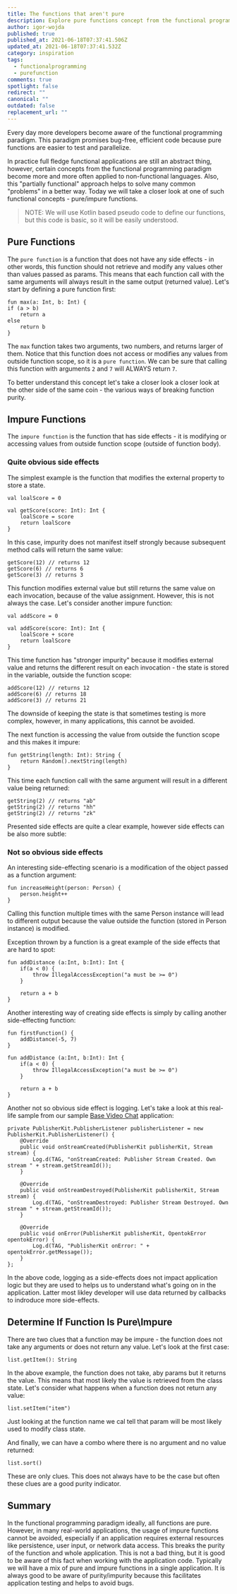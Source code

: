 ```yaml
---
title: The functions that aren't pure
description: Explore pure functions concept from the functional programming paradigm.
author: igor-wojda
published: true
published_at: 2021-06-18T07:37:41.506Z
updated_at: 2021-06-18T07:37:41.532Z
category: inspiration
tags:
  - functionalprogramming
  - purefunction
comments: true
spotlight: false
redirect: ""
canonical: ""
outdated: false
replacement_url: ""
---
```

Every day more developers become aware of the functional programming paradigm. This paradigm promises bug-free, efficient code because pure functions are easier to test and parallelize. 

In practice full fledge functional applications are still an abstract thing, however, certain concepts from the functional programming paradigm become more and more often applied to non-functional languages. Also, this "partially functional" approach helps to solve many common "problems" in a better way. Today we will take a closer look at one of such functional concepts - pure/impure functions.

> NOTE: We will use Kotlin based pseudo code to define our functions, but this code is basic, so it will be easily understood.

## Pure Functions

The `pure function` is a function that does not have any side effects - in other words, this function should not retrieve and modify any values other than values passed as params.  This means that each function call with the same arguments will always result in the same output (returned value). Let's start by defining a pure function first:

```
fun max(a: Int, b: Int) {
if (a > b) 
    return a
else
    return b	
}
```

The `max` function takes two arguments, two numbers, and returns larger of them. Notice that this function does not access or modifies any values from outside function scope, so it is a `pure function`.  We can be sure that calling this function with arguments `2` and `7` will ALWAYS return `7`.

To better understand this concept let's take a closer look a closer look at the other side of the same coin - the various ways of breaking function purity.

## Impure Functions

The `impure function` is the function that has side effects - it is modifying or accessing values from outside function scope (outside of function body). 

### Quite obvious side effects

The simplest example is the function that modifies the external property to store a state.

```
val loalScore = 0

val getScore(score: Int): Int {
    loalScore = score
    return loalScore
}
```

In this case, impurity does not manifest itself strongly because subsequent method calls will return the same value:

```
getScore(12) // returns 12
getScore(6) // returns 6
getScore(3) // returns 3
```

This function modifies external value but still returns the same value on each invocation, because of the value assignment. However, this is not always the case. Let's consider another impure function:

```
val addScore = 0

val addScore(score: Int): Int {
    loalScore + score
    return loalScore
}
```

This time function has "stronger impurity" because it modifies external value and returns the different result on each invocation - the state is stored in the variable, outside the function scope:

```
addScore(12) // returns 12
addScore(6) // returns 18
addScore(3) // returns 21
```

The downside of keeping the state is that sometimes testing is more complex, however, in many applications, this cannot be avoided. 

The next function is accessing the value from outside the function scope and this makes it impure:

```
fun getString(length: Int): String {
    return Random().nextString(length)
}
```

This time each function call with the same argument will result in a different value being returned:

```
getString(2) // returns "ab"
getString(2) // returns "hh"
getString(2) // returns "zk"
```

Presented side effects are quite a clear example, however side effects can be also more subtle:

### Not so obvious side effects

An interesting side-effecting scenario is a modification of the object passed as a function argument:

```
fun increaseHeight(person: Person) {
    person.height++
}
```

Calling this function multiple times with the same Person instance will lead to different output because the value outside the function (stored in Person instance) is modified. 

Exception thrown by a function is a great example of the side effects that are hard to spot:

```
fun addDistance (a:Int, b:Int): Int {
    if(a < 0) {
        throw IllegalAccessException("a must be >= 0")
    }
     
    return a + b
}
```

Another interesting way of creating side effects is simply by calling another side-effecting function:

```
fun firstFunction() {
    addDistance(-5, 7)
}

fun addDistance (a:Int, b:Int): Int {
    if(a < 0) {
        throw IllegalAccessException("a must be >= 0")
    }
     
    return a + b
}
```

Another not so obvious side effect is logging. Let's take a look at this real-life sample from our sample [Base Video Chat](https://github.com/opentok/opentok-android-sdk-samples/blob/main/Basic-Video-Chat/app/src/main/java/com/tokbox/sample/basicvideochat/MainActivity.java) application:

```
private PublisherKit.PublisherListener publisherListener = new PublisherKit.PublisherListener() {
    @Override
    public void onStreamCreated(PublisherKit publisherKit, Stream stream) {
        Log.d(TAG, "onStreamCreated: Publisher Stream Created. Own stream " + stream.getStreamId());
    }

    @Override
    public void onStreamDestroyed(PublisherKit publisherKit, Stream stream) {
        Log.d(TAG, "onStreamDestroyed: Publisher Stream Destroyed. Own stream " + stream.getStreamId());
    }

    @Override
    public void onError(PublisherKit publisherKit, OpentokError opentokError) {
        Log.d(TAG, "PublisherKit onError: " + opentokError.getMessage());
    }
};
```

In the above code, logging as a side-effects does not impact application logic but they are used to helps us to understand what's going on in the application. Latter most likley developer will use data returned by callbacks to indroduce more side-effects.

## Determine If Function Is Pure\Impure

There are two clues that a function may be impure - the function does not take any arguments or does not return any value.  Let's look at the first case:

```
list.getItem(): String
```

In the above example, the function does not take, aby params but it returns the value. This means that most likely the value is retrieved from the class state. Let's consider what happens when a function does not return any value:

```
list.setItem("item")
```

Just looking at the function name we cal tell that param will be most likely used to modify class state. 

And finally, we can have a combo where there is no argument and no value returned:

`list.sort()`

These are only clues. This does not always have to be the case but often these clues are a good purity indicator.


## Summary 

In the functional programming paradigm ideally, all functions are pure. However, in many real-world applications, the usage of impure functions cannot be avoided, especially if an application requires external resources like persistence, user input, or network data access. This breaks the purity of the function and whole application. This is not a bad thing, but it is good to be aware of this fact when working with the application code. Typically we will have a mix of pure and impure functions in a single application. It is always good to be aware of purity/impurity because this facilitates application testing and helps to avoid bugs.



